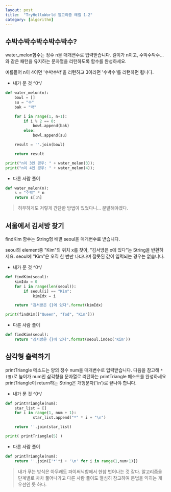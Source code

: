 ```yaml
---
layout: post
title:  "TryHelloWorld 알고리즘 레벨 1-2"
category: [algorithm]
---
```


## **수박수박수박수박수박수?**

water_melon함수는 정수 n을 매개변수로 입력받습니다.
길이가 n이고, 수박수박수...와 같은 패턴을 유지하는 문자열을 리턴하도록 함수를 완성하세요.

예를들어 n이 4이면 '수박수박'을 리턴하고 3이라면 '수박수'를 리턴하면 됩니다.

- 내가 푼 것 ^0^/

```python
def water_melon(n):
    bowl = []
    su = "수"
    bak = "박"

    for i in range(1, n+1):
        if i % 2 == 0:
            bowl.append(bak)
        else:
            bowl.append(su)

    result = ''.join(bowl)

    return result

print("n이 3인 경우: " + water_melon(3));
print("n이 4인 경우: " + water_melon(4));
```

- 다른 사람 풀이

```python
def water_melon(n):
    s = "수박" * n
    return s[:n]
```

> 허무하게도 저렇게 간단한 방법이 있었다니... 분발해야겠다.



## 서울에서 김서방 찾기
findKim 함수는 String형 배열 seoul을 매개변수로 받습니다.

seoul의 element중 "Kim"의 위치 x를 찾아, "김서방은 x에 있다"는 String을 반환하세요.
seoul에 "Kim"은 오직 한 번만 나타나며 잘못된 값이 입력되는 경우는 없습니다.

- 내가 푼 것 ^0^/

```python
def findKim(seoul):
    kimIdx = 0
    for i in range(len(seoul)):
        if seoul[i] == "Kim":
            kimIdx = i

    return "김서방은 {}에 있다".format(kimIdx)

print(findKim(["Queen", "Tod", "Kim"]))

```

- 다른 사람 풀이

```python
def findKim(seoul):
    return "김서방은 {}에 있다".format(seoul.index('Kim'))
```


## 삼각형 출력하기
printTriangle 메소드는 양의 정수 num을 매개변수로 입력받습니다.
다음을 참고해 `*(별)`로 높이가 num인 삼각형을 문자열로 리턴하는 printTriangle 메소드를 완성하세요
printTriangle이 return하는 String은 개행문자('\n')로 끝나야 합니다.

- 내가 푼 것 ^0^/

```python
def printTriangle(num):
	star_list = []
	for i in range(1, num + 1):
            star_list.append("*" * i + "\n")

	return ''.join(star_list)

print( printTriangle(5) )
```

- 다른 사람 풀이

```python
def printTriangle(num):
    return ''.join(['*'*i + '\n' for i in range(1,num+1)])
```

> 내가 푸는 방식은 아무래도 파이써닉함에서 한참 벗어나는 것 같다. 알고리즘을 단계별로 차차 풀어나가고 다른 사람 풀이도 열심히 참고하여 문법을 익히는 게 우선인 듯 하다.
